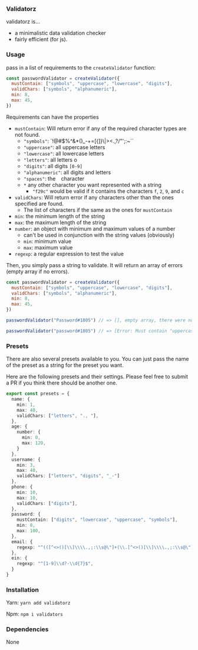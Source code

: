 ### Validatorz

validatorz is...

* a minimalistic data validation checker
* fairly efficient (for js).

### Usage

pass in a list of requirements to the `createValidator` function:

```js
const passwordValidator = createValidator({
  mustContain: ["symbols", "uppercase", "lowercase", "digits"],
  validChars: ["symbols", "alphanumeric"],
  min: 8,
  max: 45,
})
```

Requirements can have the properties

* `mustContain`: Will return error if any of the required character types are not found.
  * `"symbols"`: `!@#$%^&*()_-+=[{]}\\|><.,?/"';:~\``
  * `"uppercase"`: all uppercase letters
  * `"lowercase"`: all lowercase letters
  * `"letters"`: all letters
  o
  * `"digits"`: all digits `[0-9]`
  * `"alphanumeric"`: all digits and letters
  * `"spaces"`: the ` ` character
  * `*` any other character you want represented with a string
    * `"f29c"` would be valid if it contains the characters `f`, `2`, `9`, and `c`
* `validChars`: Will return error if any characters other than the ones specified are found.
  * The list of characters if the same as the ones for `mustContain`
* `min`: the minimum length of the string
* `max`: the maximum length of the string
* `number`: an object with minimum and maximum values of a number
  * can't be used in conjunction with the string values (obviously)
  * `min`: minimum value
  * `max`: maximum value
* `regexp`: a regular expression to test the value

Then, you simply pass a string to validate. It will return an array of errors (empty array if no errors).
```js
const passwordValidator = createValidator({
  mustContain: ["symbols", "uppercase", "lowercase", "digits"],
  validChars: ["symbols", "alphanumeric"],
  min: 8,
  max: 45,
})

passwordValidator("Password#1805") // => [], empty array, there were no errors

passwordValidator("password#1805") // => [Error: Must contain "uppercase"] one of the requirements was "uppercase"
```

### Presets

There are also several presets available to you. You can just pass the name of the preset as a string for the preset you want.

Here are the following presets and their settings. Please feel free to submit a PR if you think there should be another one.

```ts
export const presets = {
  name: {
    min: 1,
    max: 40,
    validChars: ["letters", "., "],
  },
  age: {
    number: {
      min: 0,
      max: 120,
    }
  },
  username: {
    min: 3,
    max: 40,
    validChars: ["letters", "digits", "_-"]
  },
  phone: {
    min: 10,
    max: 10,
    validChars: ["digits"],
  },
  password: {
    mustContain: ["digits", "lowercase", "uppercase", "symbols"],
    min: 8,
    max: 100,
  },
  email: {
    regexp: "^(([^<>()[\\]\\\\.,;:\\s@\"]+(\\.[^<>()[\\]\\\\.,;:\\s@\"]+)*)|(\".+\"))@((\\[[0-9]{1,3}\\.[0-9]{1,3}\\.[0-9]{1,3}\\.[0-9]{1,3}])|(([a-zA-Z\\-0-9]+\\.)+[a-zA-Z]{2,}))$",
  },
  ein: {
    regexp: "^[1-9]\\d?-\\d{7}$",
  }
}
```

### Installation

Yarn:
`yarn add validatorz`

Npm:
`npm i validators`


### Dependencies

None